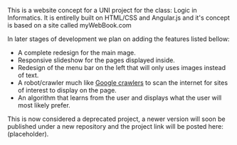 This is a website concept for a UNI project for the class: Logic in Informatics.
It is entirelly built on HTML/CSS and Angular.js and it's concept is based on a site called myWebBook.com

In later stages of development we plan on adding the features listed bellow:
- A complete redesign for the main mage.
- Responsive slideshow for the pages displayed inside.
- Redesign of the menu bar on the left that will only uses images instead of text.
- A robot/crawler much like [Google crawlers](https://support.google.com/webmasters/answer/1061943?hl=en) to scan the internet for sites of interest to display on the page.
- An algorithm that learns from the user and displays what the user will most likely prefer.

This is now considered a deprecated project, a newer version will soon be published under a new repository and the project link will be posted here:(placeholder).